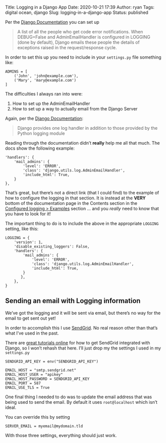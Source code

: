 Title: Logging in a Django App
Date: 2020-10-21 17:39
Author: ryan
Tags: digital ocean, django
Slug: logging-in-a-django-app
Status: published

Per the [Django Documentation](https://docs.djangoproject.com/en/3.1/ref/settings/#std:setting-ADMINS) you can set up

> A list of all the people who get code error notifications. When DEBUG=False and AdminEmailHandler is configured in LOGGING (done by default), Django emails these people the details of exceptions raised in the request/response cycle.

In order to set this up you need to include in your `settings.py` file something like:

```
ADMINS = [
    ('John', 'john@example.com'),
    ('Mary', 'mary@example.com')
]
```

The difficulties I always ran into were:

1.  How to set up the AdminEmailHandler
2.  How to set up a way to actually email from the Django Server

Again, per the [Django Documentation](https://docs.djangoproject.com/en/3.1/topics/logging/#django.utils.log.AdminEmailHandler "AdminEmailHandler"):

> Django provides one log handler in addition to those provided by the Python logging module

Reading through the documentation didn’t **really** help me all that much. The docs show the following example:

```
'handlers': {
    'mail_admins': {
        'level': 'ERROR',
        'class': 'django.utils.log.AdminEmailHandler',
        'include_html': True,
    }
},
```

That’s great, but there’s not a direct link (that I could find) to the example of how to configure the logging in that section. It is instead at the **VERY** bottom of the documentation page in the Contents section in the [Configured logging \> Examples](https://docs.djangoproject.com/en/3.1/topics/logging/#configuring-logging) section ... and you *really* need to know that you have to look for it!

The important thing to do is to include the above in the appropriate `LOGGING` setting, like this:

```
LOGGING = {
    'version': 1,
    'disable_existing_loggers': False,
    'handlers': {
        'mail_admins': {
            'level': 'ERROR',
            'class': 'django.utils.log.AdminEmailHandler',
            'include_html': True,
        }
       },
    },
}
```

## Sending an email with Logging information

We’ve got the logging and it will be sent via email, but there’s no way for the email to get sent out yet!

In order to accomplish this I use [SendGrid](https://sendgrid.com "SendGrid"). No real reason other than that’s what I’ve used in the past.

There are [great tutorials online](https://sendgrid.com/docs/for-developers/sending-email/django/ "Django and SendGrid Tutorials") for how to get SendGrid integrated with Django, so I won’t rehash that here. I’ll just drop my the settings I used in my `settings.py`

```
SENDGRID_API_KEY = env("SENDGRID_API_KEY")

EMAIL_HOST = "smtp.sendgrid.net"
EMAIL_HOST_USER = "apikey"
EMAIL_HOST_PASSWORD = SENDGRID_API_KEY
EMAIL_PORT = 587
EMAIL_USE_TLS = True
```

One final thing I needed to do was to update the email address that was being used to send the email. By default it uses `root@localhost` which isn’t ideal.

You can override this by setting

```
SERVER_EMAIL = myemail@mydomain.tld
```

With those three settings, everything should just work.
